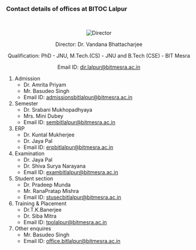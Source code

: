 ### Contact details of offices at BITOC Lalpur

<br>
<center>

![Director](https://aiyu-ayaan.github.io/BIT-App-Data/data/admin/pic/dir_bitoc.jpeg)

Director: Dr. Vandana Bhattacharjee

Qualification: PhD - JNU, M.Tech.(CS) - JNU and B.Tech
(CSE) - BIT Mesra

Email ID: dir.lalpur@bitmesra.ac.in
</center>


1. Admission
   - Dr. Amrita Priyam
   - Mr. Basudeo Singh
   - Email ID: admissionsbitlalpur@bitmesra.ac.in
2. Semester
   - Dr. Srabani Mukhopadhyaya
   - Mrs. Mini Dubey
   - Email ID: sembitlalpur@bitmesra.ac.in
3. ERP
   - Dr. Kuntal Mukherjee
   - Dr. Jaya Pal
   - Email ID: erpbitlalpur@bitmesra.ac.in
4. Examination
   - Dr. Jaya Pal
   - Dr. Shiva Surya Narayana
   - Email ID: exambitlalpur@bitmesra.ac.in
5. Student section
   - Dr. Pradeep Munda
   - Mr. RanaPratap Mishra
   - Email ID: stusecbitlalpur@bitmesra.ac.in
6. Training & Placement
   - Dr.T.K.Banerjee
   - Dr. Siba Mitra
   - Email ID: tpolalpur@bitmesra.ac.in
7. Other enquires
   - Mr. Basudeo Singh
   - Email ID: office.bitlalpur@bitmesra.ac.in
